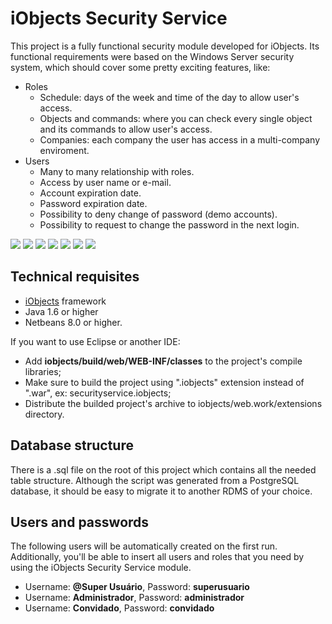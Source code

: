 # iObjects Security Service

This project is a fully functional security module developed for iObjects. Its functional requirements were based on the Windows Server security system, which should cover some pretty exciting features, like:

- Roles
  - Schedule: days of the week and time of the day to allow user's access.
  - Objects and commands: where you can check every single object and its commands to allow user's access.
  - Companies: each company the user has access in a multi-company enviroment.
- Users
  - Many to many relationship with roles.
  - Access by user name or e-mail.
  - Account expiration date.
  - Password expiration date.
  - Possibility to deny change of password (demo accounts).
  - Possibility to request to change the password in the next login.

![](https://raw.github.com/kleber-maia/iobjects-security-service/master/README.img/1.png)
![](https://raw.github.com/kleber-maia/iobjects-security-service/master/README.img/2.png)
![](https://raw.github.com/kleber-maia/iobjects-security-service/master/README.img/3.png)
![](https://raw.github.com/kleber-maia/iobjects-security-service/master/README.img/4.png)
![](https://raw.github.com/kleber-maia/iobjects-security-service/master/README.img/5.png)
![](https://raw.github.com/kleber-maia/iobjects-security-service/master/README.img/6.png)
![](https://raw.github.com/kleber-maia/iobjects-security-service/master/README.img/7.png)

## Technical requisites
- [iObjects](https://github.com/kleber-maia/iobjects) framework
- Java 1.6 or higher
- Netbeans 8.0 or higher.

If you want to use Eclipse or another IDE:
- Add **iobjects/build/web/WEB-INF/classes** to the project's compile libraries;
- Make sure to build the project using ".iobjects" extension instead of ".war", ex: securityservice.iobjects;
- Distribute the builded project's archive to iobjects/web.work/extensions directory.

## Database structure
There is a .sql file on the root of this project which contains all the needed table structure. Although the script was generated from a PostgreSQL database, it should be easy to migrate it to another RDMS of your choice.

## Users and passwords
The following users will be automatically created on the first run. Additionally, you'll be able to insert all users and roles that you need by using the iObjects Security Service module.
- Username: **@Super Usuário**, Password: **superusuario**
- Username: **Administrador**, Password: **administrador**
- Username: **Convidado**, Password: **convidado**
